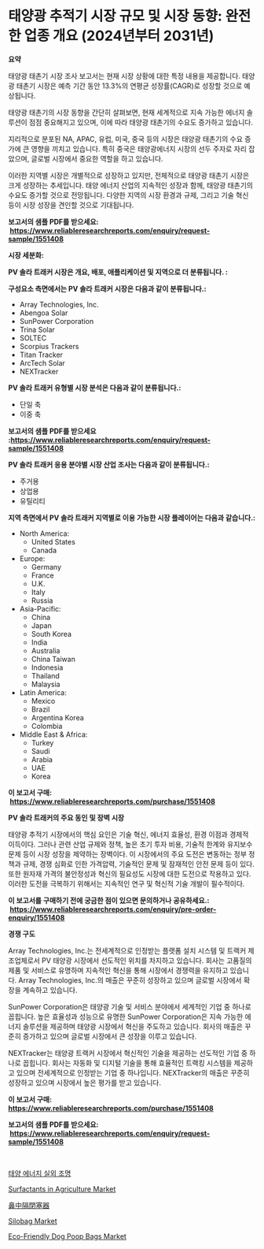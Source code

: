 <p><h1>태양광 추적기 시장 규모 및 시장 동향: 완전한 업종 개요 (2024년부터 2031년)</h1></p><p><strong>요약</strong></p>
<p><p>태양광 태촌기 시장 조사 보고서는 현재 시장 상황에 대한 특정 내용을 제공합니다. 태양광 태촌기 시장은 예측 기간 동안 13.3%의 연평균 성장률(CAGR)로 성장할 것으로 예상됩니다.</p><p>태양광 태촌기의 시장 동향을 간단히 살펴보면, 현재 세계적으로 지속 가능한 에너지 솔루션이 점점 중요해지고 있으며, 이에 따라 태양광 태촌기의 수요도 증가하고 있습니다.</p><p>지리적으로 분포된 NA, APAC, 유럽, 미국, 중국 등의 시장은 태양광 태촌기의 수요 증가에 큰 영향을 끼치고 있습니다. 특히 중국은 태양광에너지 시장의 선두 주자로 자리 잡았으며, 글로벌 시장에서 중요한 역할을 하고 있습니다.</p><p>이러한 지역별 시장은 개별적으로 성장하고 있지만, 전체적으로 태양광 태촌기 시장은 크게 성장하는 추세입니다. 태양 에너지 산업의 지속적인 성장과 함께, 태양광 태촌기의 수요도 증가할 것으로 전망됩니다. 다양한 지역의 시장 환경과 규제, 그리고 기술 혁신 등이 시장 성장을 견인할 것으로 기대됩니다.</p></p>
<p><strong>보고서의 샘플 PDF를 받으세요: &nbsp;<a href="https://www.reliableresearchreports.com/enquiry/request-sample/1551408">https://www.reliableresearchreports.com/enquiry/request-sample/1551408</a></strong></p>
<p><strong>시장 세분화:</strong></p>
<p><strong> PV 솔라 트래커 시장은 개요, 배포, 애플리케이션 및 지역으로 더 분류됩니다. :</strong></p>
<p><strong>구성요소 측면에서는 PV 솔라 트래커 시장은 다음과 같이 분류됩니다.:</strong></p>
<p><ul><li>Array Technologies, Inc.</li><li>Abengoa Solar</li><li>SunPower Corporation</li><li>Trina Solar</li><li>SOLTEC</li><li>Scorpius Trackers</li><li>Titan Tracker</li><li>ArcTech Solar</li><li>NEXTracker</li></ul></p>
<p><strong> PV 솔라 트래커 유형별 시장 분석은 다음과 같이 분류됩니다.:</strong></p>
<p><ul><li>단일 축</li><li>이중 축</li></ul></p>
<p><strong>보고서의 샘플 PDF를 받으세요 :<a href="https://www.reliableresearchreports.com/enquiry/request-sample/1551408">https://www.reliableresearchreports.com/enquiry/request-sample/1551408</a></strong></p>
<p><strong> PV 솔라 트래커 응용 분야별 시장 산업 조사는 다음과 같이 분류됩니다.:</strong></p>
<p><ul><li>주거용</li><li>상업용</li><li>유틸리티</li></ul></p>
<p><strong>지역 측면에서 PV 솔라 트래커 지역별로 이용 가능한 시장 플레이어는 다음과 같습니다.:</strong></p>
<p><ul>
    <li>
        North America:
        <ul>
            <li>United States</li>
            <li>Canada</li>
        </ul>
    </li>
    <li>
        Europe:
        <ul>
            <li>Germany</li>
            <li>France</li>
            <li>U.K.</li>
            <li>Italy</li>
            <li>Russia</li>
        </ul>
    </li>
    <li>
        Asia-Pacific:
        <ul>
            <li>China</li>
            <li>Japan</li>
            <li>South Korea</li>
            <li>India</li>
            <li>Australia</li>
            <li>China Taiwan</li>
            <li>Indonesia</li>
            <li>Thailand</li>
            <li>Malaysia</li>
        </ul>
    </li>
    <li>
        Latin America:
        <ul>
            <li>Mexico</li>
            <li>Brazil</li>
            <li>Argentina Korea</li>
            <li>Colombia</li>
        </ul>
    </li>
    <li>
        Middle East & Africa:
        <ul>
            <li>Turkey</li>
            <li>Saudi</li>
            <li>Arabia</li>
            <li>UAE</li>
            <li>Korea</li>
        </ul>
    </li>
    </ul></p>
<p><strong>이 보고서 구매: &nbsp;<a href="https://www.reliableresearchreports.com/purchase/1551408">https://www.reliableresearchreports.com/purchase/1551408</a></strong></p>
<p><strong>PV 솔라 트래커의 주요 동인 및 장벽 시장</strong></p>
<p><p>태양광 추적기 시장에서의 핵심 요인은 기술 혁신, 에너지 효율성, 환경 이점과 경제적 이득이다. 그러나 관련 산업 규제와 정책, 높은 초기 투자 비용, 기술적 한계와 유지보수 문제 등이 시장 성장을 제약하는 장벽이다. 이 시장에서의 주요 도전은 변동하는 정부 정책과 규제, 경쟁 심화로 인한 가격압력, 기술적인 문제 및 잠재적인 안전 문제 등이 있다. 또한 원자재 가격의 불안정성과 혁신의 필요성도 시장에 대한 도전으로 작용하고 있다. 이러한 도전을 극복하기 위해서는 지속적인 연구 및 혁신적 기술 개발이 필수적이다.</p></p>
<p><strong>이 보고서를 구매하기 전에 궁금한 점이 있으면 문의하거나 공유하세요.: &nbsp;<a href="https://www.reliableresearchreports.com/enquiry/pre-order-enquiry/1551408">https://www.reliableresearchreports.com/enquiry/pre-order-enquiry/1551408</a></strong></p>
<p><strong>경쟁 구도</strong></p>
<p><p>Array Technologies, Inc.는 전세계적으로 인정받는 플랫폼 설치 시스템 및 트랙커 제조업체로서 PV 태양광 시장에서 선도적인 위치를 차지하고 있습니다. 회사는 고품질의 제품 및 서비스로 유명하며 지속적인 혁신을 통해 시장에서 경쟁력을 유지하고 있습니다. Array Technologies, Inc.의 매출은 꾸준히 성장하고 있으며 글로벌 시장에서 확장을 계속하고 있습니다.</p><p>SunPower Corporation은 태양광 기술 및 서비스 분야에서 세계적인 기업 중 하나로 꼽힙니다. 높은 효율성과 성능으로 유명한 SunPower Corporation은 지속 가능한 에너지 솔루션을 제공하며 태양광 시장에서 혁신을 주도하고 있습니다. 회사의 매출은 꾸준히 증가하고 있으며 글로벌 시장에서 큰 성장을 이루고 있습니다.</p><p>NEXTracker는 태양광 트랙커 시장에서 혁신적인 기술을 제공하는 선도적인 기업 중 하나로 꼽힙니다. 회사는 자동화 및 디지털 기술을 통해 효율적인 트랙킹 시스템을 제공하고 있으며 전세계적으로 인정받는 기업 중 하나입니다. NEXTracker의 매출은 꾸준히 성장하고 있으며 시장에서 높은 평가를 받고 있습니다.</p></p>
<p><strong>이 보고서 구매: &nbsp; <a href="https://www.reliableresearchreports.com/purchase/1551408">https://www.reliableresearchreports.com/purchase/1551408</a></strong></p>
<p><strong>보고서의 샘플 PDF를 받으세요: &nbsp;<a href="https://www.reliableresearchreports.com/enquiry/request-sample/1551408">https://www.reliableresearchreports.com/enquiry/request-sample/1551408</a></strong><strong></strong></p>
<p>&nbsp;</p>
<p><p><a href="https://github.com/vseigx30c9a1j/Market-Research-Report-List-1/blob/main/57426846864.md">태양 에너지 실외 조명</a></p><p><a href="https://issuu.com/reportprime-2/docs/surfactants-in-agriculture-market-size-2030.pptx">Surfactants in Agriculture Market</a></p><p><a href="https://github.com/mcbeesbxa270/Market-Research-Report-List-1/blob/main/96788137605.md">鼻中隔閉塞器</a></p><p><a href="https://issuu.com/reportprime-2/docs/silobag-market-size-2030.pptx">Silobag Market</a></p><p><a href="https://github.com/mahnoor2003/Market-Research-Report-List-3/blob/main/eco-friendly-dog-poop-bags-market.md">Eco-Friendly Dog Poop Bags Market</a></p></p>
